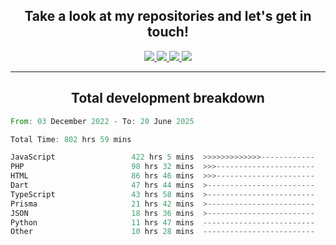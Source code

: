 <h2 align="center">
  Take a look at my repositories and let's get in touch!
</h2>
<p align="center">
  <a href="https://www.instagram.com/rayhanarkan?igsh=MXM3dHhmMTZ3ZWVsaA==">
    <img src="https://img.icons8.com/material-outlined/30/689d6a/instagram.png"/>
  </a>
  <a href="https://www.linkedin.com/in/rayhanarkan/">
    <img src="https://img.icons8.com/material-outlined/30/689d6a/linkedin.png"/>
  </a>
  <a href="">
    <img src="https://img.icons8.com/material-outlined/30/689d6a/geography.png"/>
  </a>
  <a href="mailto:rayhanarkan30@gmail.com">
    <img src="https://img.icons8.com/material-outlined/30/689d6a/email.png"/>
  </a>
</p>

---

<h2 align="center">Total development breakdown</h2>

<p align="center">
<!--START_SECTION:waka-->

```rust
From: 03 December 2022 - To: 20 June 2025

Total Time: 802 hrs 59 mins

JavaScript                 422 hrs 5 mins  >>>>>>>>>>>>>------------   52.56 %
PHP                        98 hrs 32 mins  >>>----------------------   12.27 %
HTML                       86 hrs 46 mins  >>>----------------------   10.81 %
Dart                       47 hrs 44 mins  >------------------------   05.95 %
TypeScript                 43 hrs 58 mins  >------------------------   05.48 %
Prisma                     21 hrs 42 mins  >------------------------   02.70 %
JSON                       18 hrs 36 mins  >------------------------   02.32 %
Python                     11 hrs 47 mins  -------------------------   01.47 %
Other                      10 hrs 28 mins  -------------------------   01.30 %
```

<!--END_SECTION:waka-->
</p>
